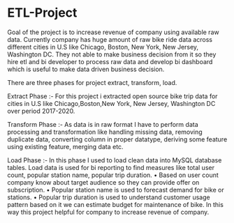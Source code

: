 # ETL-Project

Goal of the project is to increase revenue of company using available raw data.
Currently company has huge amount of raw bike ride data across different cities in U.S like Chicago, Boston, New York, New Jersey, Washington DC. They not able to make business decision from it so they hire etl and bi developer to process raw data and develop bi dashboard which is useful to make data driven business decision.

There are three phases for project extract, transform, load.

Extract Phase :- For this project i extracted open source bike trip data for cities in U.S like Chicago,Boston,New York, New Jersey, Washington DC over period 2017-2020.

Transform Phase :- As data is in raw format I have to perform data processing and transformation like handling missing data, removing duplicate data, converting column in proper datatype, deriving some feature using existing feature, merging data etc.

Load Phase :- In this phase I used to load clean data into MySQL database tables. Load data is used for 
bi reporting to find measures like total user count, popular station name, popular trip duration.
• Based on user count company know about target audience so they can provide offer on subscription.
• Popular station name is used to forecast demand for bike or stations. 
• Popular trip duration is used to understand customer usage pattern based on it we can estimate budget for maintenance of bike. 
In this way this project helpful for company to increase revenue of company.
